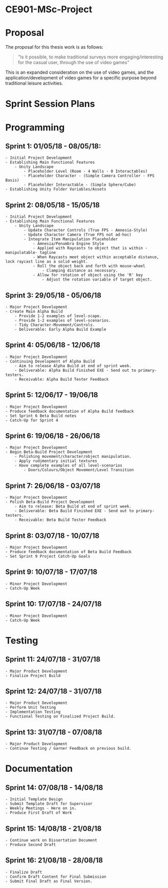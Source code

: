 # CE901-MSc-Project

# Proposal
The proposal for this thesis work is as follows:
>"Is it possible, to make traditional surveys more engaging/interesting for the casual user, through the use of video games"

This is an expanded consideration on the use of video games, and the application/development of video games for a specific purpose beyond traditional leisure activities.

# Sprint Session Plans

# Programming

## Sprint 1: 01/05/18 - 08/05/18:
	- Initial Project Development
	- Establishing Main Functional Features
		- Unity Landscape
			- Placeholder Level (Room - 4 Walls - 0 Interactables)
			- Placeholder Character - (Simple Camera Controller - FPS Basis)
			- Placeholder Interactable - (Simple Sphere/Cube)
	- Establishing Unity Folder Variables/Assets
	
## Sprint 2: 08/05/18 - 15/05/18
	- Initial Project Development
	- Establishing Main Functional Features
		- Unity Landscape
			- Update Character Controls (True FPS - Amnesia-Style)
			- Update Character Camera (True FPS not ad-hoc)
			- Integrate Item Manipulation Placeholder
				- Amnesia/Penumbra Engine Style
				- Applied with Raycasts to object that is within -manipulatable- tagline
				- When Raycasts meet object within acceptable distance, lock raycast line as a solid weight.
				- Roll the object back and forth with mouse-wheel
					- Clamping distance as necessary.
				- Allow for rotation of object using the 'R' key
					- Adjust the rotation variable of target object.

## Sprint 3: 29/05/18 - 05/06/18
	- Major Project Development
	- Create Main Alpha Build
		- Provide 1-2 examples of level-scape.
		- Provide 1-2 examples of level-scenarios.
		- Tidy Character-Movement/Controls.
		- Deliverable: Early Alpha Build Example

## Sprint 4: 05/06/18 - 12/06/18
	- Major Project Development
	- Continuing Development of Alpha Build
		- Aim to release Alpha Build at end of sprint week.
		- Deliverable: Alpha Build Finished EXE - Send out to primary-testers.
		- Receivable: Alpha Build Tester Feedback
		
## Sprint 5: 12/06/17 - 19/06/18
	- Major Project Development
	- Produce feedback documentation of Alpha Build feedback
	- Set Sprint 6 Beta Build notes
	- Catch-Up for Sprint 4
	
## Sprint 6: 19/06/18 - 26/06/18
	- Major Project Development
	- Begin Beta-Build Project Development
		- Polishing movement/character/object manipulation.
		- Apply rudimentary initial textures
		- Have complete examples of all level-scenarios
			- Doors/Colours/Object Movement/Level Transition
			
## Sprint 7: 26/06/18 - 03/07/18
	- Major Project Development
	- Polish Beta-Build Project Development
		- Aim to release: Beta Build at end of sprint week.
		- Deliverable: Beta Build Finished EXE - Send out to primary-testers.
		- Receivable: Beta Build Tester Feedback
		
## Sprint 8: 03/07/18 - 10/07/18
	- Major Project Development
	- Produce feedback documentation of Beta Build Feedback
	- Set Sprint 9 Project Catch-Up Goals
	
## Sprint 9: 10/07/18 - 17/07/18
	- Minor Project Development
	- Catch-Up Week
	
## Sprint 10: 17/07/18 - 24/07/18
	- Minor Project Development
	- Catch-Up Week
	
# Testing
	
## Sprint 11: 24/07/18 - 31/07/18
	- Major Product Development 
	- Finalize Project Build
	
## Sprint 12: 24/07/18 - 31/07/18
	- Major Product Development 
	- Perform Unit Testing 
	- Implementation Testing
	- Functional Testing on Finalized Project Build.

## Sprint 13: 31/07/18 - 07/08/18
	- Major Product Development
	- Continue Testing / Garner Feedback on previous build.

# Documentation

## Sprint 14: 07/08/18 - 14/08/18
	- Initial Template Design
	- Submit Template Draft for Supervisor
	- Weekly Meetings - Here on in.
	- Produce First Draft of Work

## Sprint 15: 14/08/18 - 21/08/18
	- Continue work on Dissertation Document
	- Produce Second Draft
	
## Sprint 16: 21/08/18 - 28/08/18
	- Finalize Draft
	- Confirm Draft Content for Final Submission
	- Submit Final Draft as Final Version.
